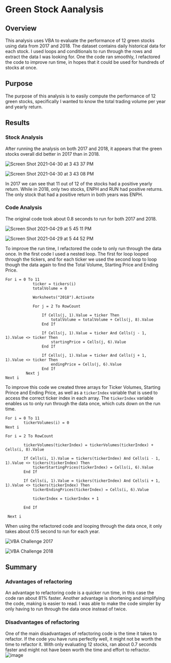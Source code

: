 # Green Stock Aanalysis

## Overview
This analysis uses VBA to evaluate the performance of 12 green stocks using data from 2017 and 2018. The dataset contains daily historical data for each stock. I used loops and conditionals to run through the rows and extract the data I was looking for. One the code ran smoothly, I refactored the code to improve run time, in hopes that it could be used for hundreds of stocks at once. 

## Purpose
The purpose of this analysis is to easily compute the performance of 12 green stocks, specifically I wanted to know the total trading volume per year and yearly return.  

## Results 

### Stock Analysis 

After running the analysis on both 2017 and 2018, it appears that the green stocks overall did better in 2017 than in 2018. 

![Screen Shot 2021-04-30 at 3 43 37 PM](https://user-images.githubusercontent.com/80648379/116833629-541caf00-ab88-11eb-8c04-dd7b4146b2b0.png)

![Screen Shot 2021-04-30 at 3 43 08 PM](https://user-images.githubusercontent.com/80648379/116833631-567f0900-ab88-11eb-95e6-12677fe02ce2.png)

In 2017 we can see that 11 out of 12 of the stocks had a positive yearly return. While in 2018, only two stocks, ENPH and RUN had positive returns. The only stock that had a positive return in both years was ENPH. 
 
### Code Analysis

The original code took about 0.8 seconds to run for both 2017 and 2018. 

![Screen Shot 2021-04-29 at 5 45 11 PM](https://user-images.githubusercontent.com/80648379/116833639-5f6fda80-ab88-11eb-8eba-ebee8fe34462.png)

![Screen Shot 2021-04-29 at 5 44 52 PM](https://user-images.githubusercontent.com/80648379/116833641-61399e00-ab88-11eb-9eaa-ddfbf1503332.png)

To improve the run time, I refactored the code to only run through the data once. In the first code I used a nested loop. The first for loop looped through the tickers, and for each ticker we used the second loop to loop though the data again to find the Total Volume, Starting Price and Ending Price. 
```
For i = 0 To 11
            ticker = tickers(i)
            totalVolume = 0

            Worksheets("2018").Activate

            For j = 2 To RowCount

                If Cells(j, 1).Value = ticker Then
                    totalVolume = totalVolume + Cells(j, 8).Value
                End If

                If Cells(j, 1).Value = ticker And Cells(j - 1, 1).Value <> ticker Then
                    startingPrice = Cells(j, 6).Value
                End If

                If Cells(j, 1).Value = ticker And Cells(j + 1, 1).Value <> ticker Then
                    endingPrice = Cells(j, 6).Value
                End If
         Next j
Next i
```
To improve this code we created three arrays for Ticker Volumes, Starting Prince and Ending Price, as well as a ```tickerIndex``` variable that is used to access the correct ticker index in each array. The ```tickerIndex``` variable enables us to only run through the data once, which cuts down on the run time. 

```
For i = 0 To 11
        tickerVolumes(i) = 0
Next i

For i = 2 To RowCount

        tickerVolumes(tickerIndex) = tickerVolumes(tickerIndex) + Cells(i, 8).Value
        
        If Cells(i, 1).Value = tickers(tickerIndex) And Cells(i - 1, 1).Value <> tickers(tickerIndex) Then
            tickerStartingPrices(tickerIndex) = Cells(i, 6).Value
        End If
        
        If Cells(i, 1).Value = tickers(tickerIndex) And Cells(i + 1, 1).Value <> tickers(tickerIndex) Then
            tickerEndingPrices(tickerIndex) = Cells(i, 6).Value
    
            tickerIndex = tickerIndex + 1
            
        End If
    
 Next i
```
When using the refactored code and looping through the data once, it only takes about 0.15 second to run for each year. 

![VBA Challenge 2017](https://user-images.githubusercontent.com/80648379/116833648-6dbdf680-ab88-11eb-8a77-7df3d6aca80a.png)

![VBA Challenge 2018](https://user-images.githubusercontent.com/80648379/116833651-70205080-ab88-11eb-9b28-9392d95074a7.png)

## Summary 

### Advantages of refactoring 

An advantage to refactoring code is a quicker run time, in this case the code ran about 81% faster. Another advantage is shortening and simplifying the code, making is easier to read. I was able to make the code simpler by only having to run through the data once instead of twice.  

### Disadvantages of refactoring 

One of the main disadvantages of refactoring code is the time it takes to refactor. If the code you have runs perfectly well, it might not be worth the time to refactor it. With only evaluating 12 stocks, ran about 0.7 seconds faster and might not have been worth the time and effort to refractor. 
![image](https://user-images.githubusercontent.com/80648379/116833611-40714880-ab88-11eb-92b4-309b366ca73f.png)
